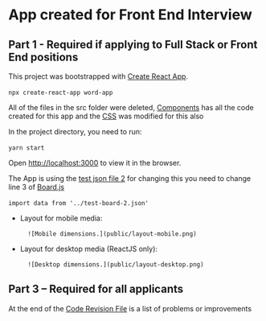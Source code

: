  # App created for Front End Interview

## Part 1 - Required if applying to Full Stack or Front End positions

This project was bootstrapped with [Create React App](https://github.com/facebook/create-react-app).

`npx create-react-app word-app`

All of the files in the src folder were deleted, [Components](src/components) has all the code created for this app and the [CSS](src/index.css) was modified for this also

In the project directory, you need to run:

`yarn start`

Open [http://localhost:3000](http://localhost:3000) to view it in the browser.

The App is using the [test json file 2](src/test-board-2.json) for changing this you need to change line 3 of [Board.js](src/components/Board.js)

`import data from '../test-board-2.json'`

- Layout for mobile media:

		![Mobile dimensions.](public/layout-mobile.png)

- Layout for desktop media (ReactJS only):

		![Desktop dimensions.](public/layout-desktop.png)


## Part 3 – Required for all applicants

At the end of the [Code Revision File](public/code_revision.txt) is a list of problems or improvements